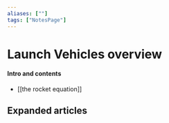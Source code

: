 ```yaml
---
aliases: [""]
tags: ["NotesPage"]
---
```


# Launch Vehicles overview

#### Intro and contents
- [[the rocket equation]]


## Expanded articles
